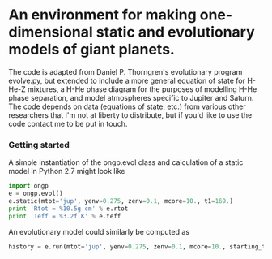 # An environment for making one-dimensional static and evolutionary models of giant planets. 
The code is adapted from Daniel P. Thorngren's evolutionary program evolve.py, but extended to include a more general equation of state for H-He-Z mixtures, a H-He phase diagram for the purposes of modelling H-He phase separation, and model atmospheres specific to Jupiter and Saturn. The code depends on data (equations of state, etc.) from various other researchers that I'm not at liberty to distribute, but if you'd like to use the code contact me to be put in touch.

### Getting started
A simple instantiation of the ongp.evol class and calculation of a static model in Python 2.7 might look like

```python
import ongp
e = ongp.evol()
e.static(mtot='jup', yenv=0.275, zenv=0.1, mcore=10., t1=169.)
print 'Rtot = %10.5g cm' % e.rtot
print 'Teff = %3.2f K' % e.teff
```

An evolutionary model could similarly be computed as
```python
history = e.run(mtot='jup', yenv=0.275, zenv=0.1, mcore=10., starting_t1=2e3, min_t1=160.)
```

